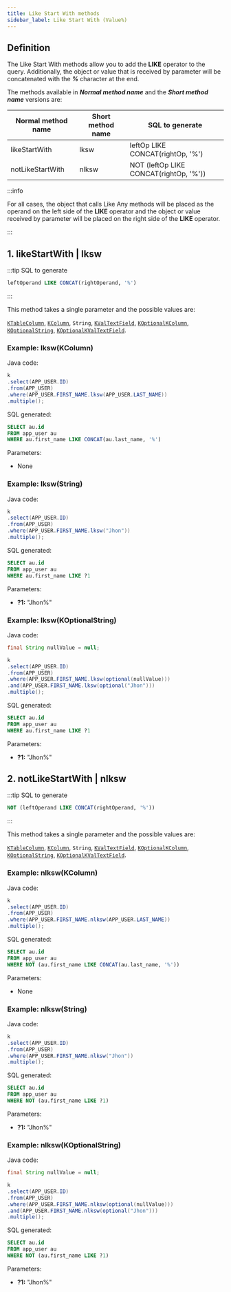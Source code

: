 ```yaml
---
title: Like Start With methods
sidebar_label: Like Start With (Value%)
---
```


## Definition

The Like Start With methods allow you to add the **__LIKE__** operator to the query. Additionally, the object or value that is received by parameter will be concatenated with the **_%_** character at the end.

The methods available in **_Normal method name_** and the **_Short method name_** versions are:

| Normal method name   | Short method name | SQL to generate                                       |
|----------------------|-------------------|-------------------------------------------------------|
| likeStartWith        | lksw               | leftOp LIKE CONCAT(rightOp, '%')                     |
| notLikeStartWith     | nlksw              | NOT (leftOp LIKE CONCAT(rightOp, '%'))               |

:::info

For all cases, the object that calls Like Any methods will be placed as the operand on the left side of the **__LIKE__** operator and the object or value received by parameter will be placed on the right side of the **__LIKE__** operator.

:::

## 1. likeStartWith | lksw

:::tip SQL to generate

```sql
leftOperand LIKE CONCAT(rightOperand, '%')
```
:::

This method takes a single parameter and the possible values are:

[`KTableColumn`](/docs/misc/select-list-values#1-ktablecolumn), [`KColumn`](/docs/misc/select-list-values#2-kcolumn), `String`, [`KValTextField`](/docs/misc/select-list-values#3-values), [`KOptionalKColumn`](/docs/misc/kcondition/introduction#2-optional-conditions), [`KOptionalString`](/docs/misc/kcondition/introduction#2-optional-conditions), [`KOptionalKValTextField`](/docs/misc/kcondition/introduction#2-optional-conditions).

### Example: lksw(KColumn)

Java code:

```java
k
.select(APP_USER.ID)
.from(APP_USER)
.where(APP_USER.FIRST_NAME.lksw(APP_USER.LAST_NAME))
.multiple();
```

SQL generated:

```sql
SELECT au.id
FROM app_user au
WHERE au.first_name LIKE CONCAT(au.last_name, '%')
```

Parameters:

- None

### Example: lksw(String)

Java code:

```java
k
.select(APP_USER.ID)
.from(APP_USER)
.where(APP_USER.FIRST_NAME.lksw("Jhon"))
.multiple();
```

SQL generated:

```sql
SELECT au.id
FROM app_user au
WHERE au.first_name LIKE ?1
```

Parameters:

- **?1:** "Jhon%"

### Example: lksw(KOptionalString)

Java code:

```java
final String nullValue = null;

k
.select(APP_USER.ID)
.from(APP_USER)
.where(APP_USER.FIRST_NAME.lksw(optional(nullValue)))
.and(APP_USER.FIRST_NAME.lksw(optional("Jhon")))
.multiple();
```

SQL generated:

```sql
SELECT au.id
FROM app_user au
WHERE au.first_name LIKE ?1
```

Parameters:

- **?1:** "Jhon%"

## 2. notLikeStartWith | nlksw

:::tip SQL to generate

```sql
NOT (leftOperand LIKE CONCAT(rightOperand, '%'))
```
:::

This method takes a single parameter and the possible values are:

[`KTableColumn`](/docs/misc/select-list-values#1-ktablecolumn), [`KColumn`](/docs/misc/select-list-values#2-kcolumn), `String`, [`KValTextField`](/docs/misc/select-list-values#3-values), [`KOptionalKColumn`](/docs/misc/kcondition/introduction#2-optional-conditions), [`KOptionalString`](/docs/misc/kcondition/introduction#2-optional-conditions), [`KOptionalKValTextField`](/docs/misc/kcondition/introduction#2-optional-conditions).

### Example: nlksw(KColumn)

Java code:

```java
k
.select(APP_USER.ID)
.from(APP_USER)
.where(APP_USER.FIRST_NAME.nlksw(APP_USER.LAST_NAME))
.multiple();
```

SQL generated:

```sql
SELECT au.id
FROM app_user au
WHERE NOT (au.first_name LIKE CONCAT(au.last_name, '%'))
```

Parameters:

- None

### Example: nlksw(String)

Java code:

```java
k
.select(APP_USER.ID)
.from(APP_USER)
.where(APP_USER.FIRST_NAME.nlksw("Jhon"))
.multiple();
```

SQL generated:

```sql
SELECT au.id
FROM app_user au
WHERE NOT (au.first_name LIKE ?1)
```

Parameters:

- **?1:** "Jhon%"

### Example: nlksw(KOptionalString)

Java code:

```java
final String nullValue = null;

k
.select(APP_USER.ID)
.from(APP_USER)
.where(APP_USER.FIRST_NAME.nlksw(optional(nullValue)))
.and(APP_USER.FIRST_NAME.nlksw(optional("Jhon")))
.multiple();
```

SQL generated:

```sql
SELECT au.id
FROM app_user au
WHERE NOT (au.first_name LIKE ?1)
```

Parameters:

- **?1:** "Jhon%"